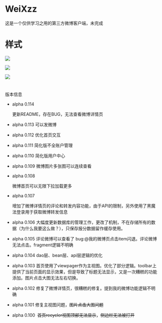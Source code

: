 # WeiXzz

这是一个仅供学习之用的第三方微博客户端，未完成



# 样式

![](http://i1.piimg.com/567571/6186244a87569844.jpg)



![](http://i1.piimg.com/567571/354f2e55c65cc871.jpg)



![](http://i1.piimg.com/567571/ff3adc8ccddd0e47.jpg)

# #

版本信息


* alpha 0.114

  更新README，存在BUG，无法查看微博详情页

* alpha 0.113
  可以发微博

* alpha 0.112
  优化首页交互

* alpha 0.111
  简化版不全账户管理

* alpha 0.110
  简化版用户中心

* alpha 0.109
  微博图片多张图可以连续查看

* alpha 0.108

  微博首页可以无限下拉加载更多

* alpha 0.107

  增加了微博详情页的评论和转发内容功能，由于API的限制，另外使用了黑魔法登录用于获取微博转发信息

* alpha 0.106
  大幅度更新数据库的管理工作，更改了机制，不在存储所有的数据（为什么我要这么做？），只保存报分数据留作缓存使用。

* alpha 0.105 
  评论微博可以查看了 bug:@我的微博页点击item闪退。评论微博无法点击。fragment逻辑不明确

* alpha 0.104
  dao层、bean层、api层逻辑的优化

* alpha 0.103
  首页使用了viewpager作为主视图。优化了部分逻辑。toolbar上提供了当前页面的显示效果，但是导致了标题无法显示，又是一次糟糕的功能添加。图片点击大图无法左右切换。

* alpha 0.102
  修复了微博详情页，很糟糕的修复。提到我的微博功能逻辑不明确

* alpha 0.101
  修复主视图问题，~~图片点击大图问题~~

* alpha 0.100 
  ~~首页recycler视图顶部无法显示~~，~~侧边栏无法被打开~~